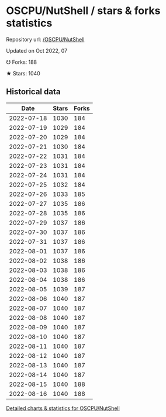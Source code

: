 # OSCPU/NutShell / stars & forks statistics

Repository url: [/OSCPU/NutShell](https://github.com/OSCPU/NutShell)

Updated on Oct 2022, 07

☋ Forks: 188

★ Stars: 1040

## Historical data
| Date | Stars | Forks |
|------|-------|-------|
| 2022-07-18 | 1030 | 184 | 
| 2022-07-19 | 1029 | 184 | 
| 2022-07-20 | 1029 | 184 | 
| 2022-07-21 | 1030 | 184 | 
| 2022-07-22 | 1031 | 184 | 
| 2022-07-23 | 1031 | 184 | 
| 2022-07-24 | 1031 | 184 | 
| 2022-07-25 | 1032 | 184 | 
| 2022-07-26 | 1033 | 185 | 
| 2022-07-27 | 1035 | 186 | 
| 2022-07-28 | 1035 | 186 | 
| 2022-07-29 | 1037 | 186 | 
| 2022-07-30 | 1037 | 186 | 
| 2022-07-31 | 1037 | 186 | 
| 2022-08-01 | 1037 | 186 | 
| 2022-08-02 | 1038 | 186 | 
| 2022-08-03 | 1038 | 186 | 
| 2022-08-04 | 1038 | 186 | 
| 2022-08-05 | 1039 | 187 | 
| 2022-08-06 | 1040 | 187 | 
| 2022-08-07 | 1040 | 187 | 
| 2022-08-08 | 1040 | 187 | 
| 2022-08-09 | 1040 | 187 | 
| 2022-08-10 | 1040 | 187 | 
| 2022-08-11 | 1040 | 187 | 
| 2022-08-12 | 1040 | 187 | 
| 2022-08-13 | 1040 | 187 | 
| 2022-08-14 | 1040 | 187 | 
| 2022-08-15 | 1040 | 188 | 
| 2022-08-16 | 1040 | 188 | 


[Detailed charts & statistics for OSCPU/NutShell](https://reviewgithub.com/rep/OSCPU/NutShell)
